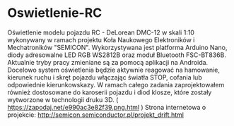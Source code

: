 # Oswietlenie-RC
Oświetlenie modelu pojazdu RC - DeLorean DMC-12 w skali 1:10 wykonywany w ramach projektu Koła Naukowego Elektroników i Mechatroników "SEMICON".
Wykorzystywana jest platforma Arduino Nano, diody adresowalne LED RGB WS2812B oraz moduł Bluetooth FSC-BT836B. 
Aktualnie tryby pracy zmieniane są za pomocą aplikacji na Androida. 
Docelowo system oświetlenia będzie aktywnie reagować na hamowanie, kierunek ruchu i skręt pojazdu włączając światła STOP, cofania lub odpowiednie kierunkowskazy.
W ramach całego zadania zaprojektowałem również dostosowane do karoserii pojazdu i diod klosze, które zostały wytworzone w technologii druku 3D. ( https://zapodaj.net/e990ac3e82f39.png.html ) 
Strona internetowa o projekcie: http://semicon.semiconductor.pl/projekt_drift.html
